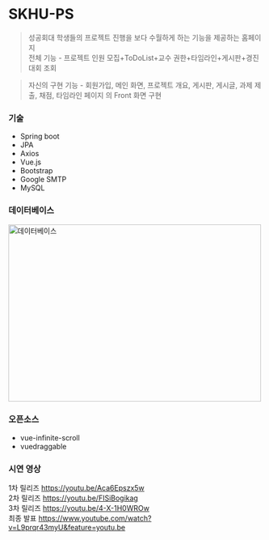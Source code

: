 
# SKHU-PS

> 성공회대 학생들의 프로젝트 진행을 보다 수월하게 하는 기능을 제공하는 홈페이지   
> 전체 기능 - 프로젝트 인원 모집+ToDoList+교수 권한+타임라인+게시판+경진대회 조회

> 자신의 구현 기능 - 회원가입, 메인 화면, 프로젝트 개요, 게시판, 게시글, 과제 제출, 채점, 타임라인 페이지 의 Front 화면 구현

### 기술
* Spring boot
* JPA
* Axios
* Vue.js
* Bootstrap
* Google SMTP
* MySQL

### 데이터베이스
<img src="https://user-images.githubusercontent.com/33142199/98501697-51a16280-2293-11eb-933a-6392ca434425.png" alt="데이터베이스" width="500px" height="350px">


### 오픈소스
 * vue-infinite-scroll
 * vuedraggable

### 시연 영상
1차 릴리즈 https://youtu.be/Aca6Epszx5w   
2차 릴리즈 https://youtu.be/FISiBogikag   
3차 릴리즈 https://youtu.be/4-X-1H0WROw   
최종 발표 https://www.youtube.com/watch?v=L9prqr43myU&feature=youtu.be

